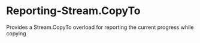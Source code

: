 # Reporting-Stream.CopyTo
Provides a Stream.CopyTo overload for reporting the current progress while copying
